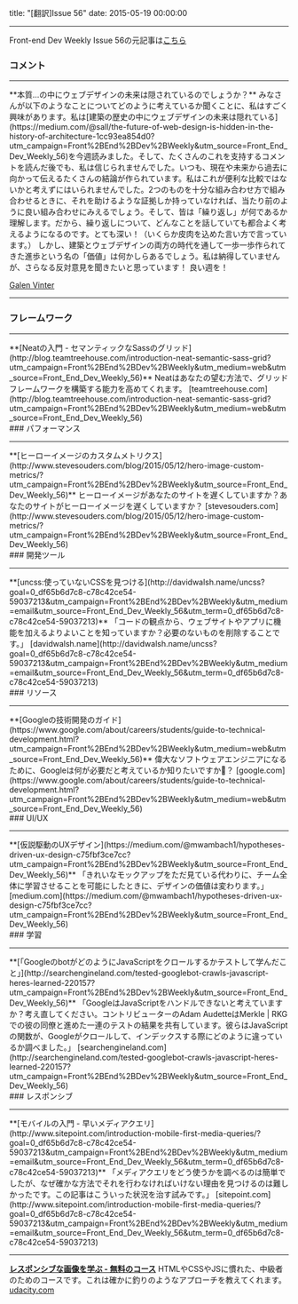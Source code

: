 title: "[翻訳]Issue 56"
date: 2015-05-19 00:00:00

---
Front-end Dev Weekly Issue 56の元記事は[こちら](https://frontenddevweekly.curated.co/issues/56)

### コメント
<hr>
**本質...の中にウェブデザインの未来は隠されているのでしょうか？**
みなさんが以下のようなことについてどのように考えているか聞くことに、私はすごく興味があります。私は[建築の歴史の中にウェブデザインの未来は隠れている](https://medium.com/@sall/the-future-of-web-design-is-hidden-in-the-history-of-architecture-1cc93ea854d0?utm_campaign=Front%2BEnd%2BDev%2BWeekly&utm_source=Front_End_Dev_Weekly_56)を今週読みました。そして、たくさんのこれを支持するコメントを読んだ後でも、私は信じられませんでした。いつも、現在や未来から過去に向かって伝えるたくさんの結論が作られています。私はこれが便利な比較ではないかと考えずにはいられませんでした。2つのものを十分な組み合わせ方で組み合わせるときに、それを助けるような証拠しか持っていなければ、当たり前のように良い組み合わせにみえるでしょう。そして、皆は「繰り返し」が何であるか理解します。だから、繰り返しについて、どんなことを話していても都合よく考えるようになるのです。とても深い！（いくらか皮肉を込めた言い方で言っています。）
しかし、建築とウェブデザインの両方の時代を通して一歩一歩作られてきた進歩という名の「価値」は何かしらあるでしょう。私は納得していませんが、さらなる反対意見を聞きたいと思っています！
良い週を！

[Galen Vinter](https://twitter.com/gvinter)

<hr>

### フレームワーク
<hr>
**[Neatの入門 - セマンティックなSassのグリッド](http://blog.teamtreehouse.com/introduction-neat-semantic-sass-grid?utm_campaign=Front%2BEnd%2BDev%2BWeekly&utm_medium=web&utm_source=Front_End_Dev_Weekly_56)**
Neatはあなたの望む方法で、グリッドフレームワークを構築する能力を高めてくれます。
[teamtreehouse.com](http://blog.teamtreehouse.com/introduction-neat-semantic-sass-grid?utm_campaign=Front%2BEnd%2BDev%2BWeekly&utm_medium=web&utm_source=Front_End_Dev_Weekly_56)

<br>
### パフォーマンス
<hr>
**[ヒーローイメージのカスタムメトリクス](http://www.stevesouders.com/blog/2015/05/12/hero-image-custom-metrics/?utm_campaign=Front%2BEnd%2BDev%2BWeekly&utm_source=Front_End_Dev_Weekly_56)**
ヒーローイメージがあなたのサイトを遅くしていますか？あなたのサイトがヒーローイメージを遅くしていますか？
[stevesouders.com](http://www.stevesouders.com/blog/2015/05/12/hero-image-custom-metrics/?utm_campaign=Front%2BEnd%2BDev%2BWeekly&utm_source=Front_End_Dev_Weekly_56)

<br>
### 開発ツール
<hr>
**[uncss:使っていないCSSを見つける](http://davidwalsh.name/uncss?goal=0_df65b6d7c8-c78c42ce54-59037213&utm_campaign=Front%2BEnd%2BDev%2BWeekly&utm_medium=email&utm_source=Front_End_Dev_Weekly_56&utm_term=0_df65b6d7c8-c78c42ce54-59037213)**
「コードの観点から、ウェブサイトやアプリに機能を加えるよりよいことを知っていますか？必要のないものを削除することです。」
[davidwalsh.name](http://davidwalsh.name/uncss?goal=0_df65b6d7c8-c78c42ce54-59037213&utm_campaign=Front%2BEnd%2BDev%2BWeekly&utm_medium=email&utm_source=Front_End_Dev_Weekly_56&utm_term=0_df65b6d7c8-c78c42ce54-59037213)

<br>
### リソース
<hr>
**[Googleの技術開発のガイド](https://www.google.com/about/careers/students/guide-to-technical-development.html?utm_campaign=Front%2BEnd%2BDev%2BWeekly&utm_medium=web&utm_source=Front_End_Dev_Weekly_56)**
偉大なソフトウェアエンジニアになるために、Googleは何が必要だと考えているか知りたいですか？
[google.com](https://www.google.com/about/careers/students/guide-to-technical-development.html?utm_campaign=Front%2BEnd%2BDev%2BWeekly&utm_medium=web&utm_source=Front_End_Dev_Weekly_56)

<br>
### UI/UX
<hr>
**[仮説駆動のUXデザイン](https://medium.com/@mwambach1/hypotheses-driven-ux-design-c75fbf3ce7cc?utm_campaign=Front%2BEnd%2BDev%2BWeekly&utm_source=Front_End_Dev_Weekly_56)**
「きれいなモックアップをただ見ている代わりに、チーム全体に学習させることを可能にしたときに、デザインの価値は変わります。」
[medium.com](https://medium.com/@mwambach1/hypotheses-driven-ux-design-c75fbf3ce7cc?utm_campaign=Front%2BEnd%2BDev%2BWeekly&utm_source=Front_End_Dev_Weekly_56)

<br>
### 学習
<hr>
**[「GoogleのbotがどのようにJavaScriptをクロールするかテストして学んだこと」](http://searchengineland.com/tested-googlebot-crawls-javascript-heres-learned-220157?utm_campaign=Front%2BEnd%2BDev%2BWeekly&utm_source=Front_End_Dev_Weekly_56)**
「GoogleはJavaScriptをハンドルできないと考えていますか？考え直してください。コントリビューターのAdam AudetteはMerkle | RKGでの彼の同僚と進めた一連のテストの結果を共有しています。彼らはJavaScriptの関数が、Googleがクロールして、インデックスする際にどのように違っているか調べました。」
[searchengineland.com](http://searchengineland.com/tested-googlebot-crawls-javascript-heres-learned-220157?utm_campaign=Front%2BEnd%2BDev%2BWeekly&utm_source=Front_End_Dev_Weekly_56)

<br>
### レスポンシブ
<hr>
**[モバイルの入門 - 早いメディアクエリ](http://www.sitepoint.com/introduction-mobile-first-media-queries/?goal=0_df65b6d7c8-c78c42ce54-59037213&utm_campaign=Front%2BEnd%2BDev%2BWeekly&utm_medium=email&utm_source=Front_End_Dev_Weekly_56&utm_term=0_df65b6d7c8-c78c42ce54-59037213)**
「メディアクエリをどう使うかを調べるのは簡単でしたが、なぜ確かな方法でそれを行わなければいけない理由を見つけるのは難しかったです。この記事はこういった状況を治す試みです。」
[sitepoint.com](http://www.sitepoint.com/introduction-mobile-first-media-queries/?goal=0_df65b6d7c8-c78c42ce54-59037213&utm_campaign=Front%2BEnd%2BDev%2BWeekly&utm_medium=email&utm_source=Front_End_Dev_Weekly_56&utm_term=0_df65b6d7c8-c78c42ce54-59037213)

---

**[レスポンシブな画像を学ぶ - 無料のコース](https://www.udacity.com/course/responsive-images--ud882?utm_campaign=Front%2BEnd%2BDev%2BWeekly&utm_source=Front_End_Dev_Weekly_56)**
HTMLやCSSやJSに慣れた、中級者のためのコースです。これは確かに釣りのようなアプローチを教えてくれます。
[udacity.com](https://www.udacity.com/course/responsive-images--ud882?utm_campaign=Front%2BEnd%2BDev%2BWeekly&utm_source=Front_End_Dev_Weekly_56)
